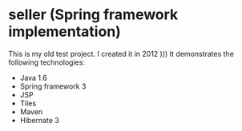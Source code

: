 # seller (Spring framework implementation)
This is my old test project. I created it in 2012 )))
It demonstrates the following technologies:
- Java 1.6
- Spring framework 3
- JSP
- Tiles
- Maven
- Hibernate 3
